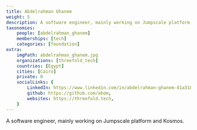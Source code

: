 ```yaml
---
title: Abdelrahman Ghanem
weight: 5
description: A software engineer, mainly working on Jumpscale platform and Kosmos.
taxonomies:
    people: [abdelrahman_ghanem]
    memberships: [tech]
    categories: [foundation]
extra:
    imgPath: abdelrahman_ghanem.jpg
    organizations: [threefold_tech]
    countries: [Egypt]
    cities: [Cairo]
    private: 0
    socialLinks: {
        LinkedIn: https://www.linkedin.com/in/abdelrahman-ghanem-41a31815/,
        github: https://github.com/abom,
        websites: https://threefold.tech,
    }
---
```


A software engineer, mainly working on Jumpscale platform and Kosmos.
